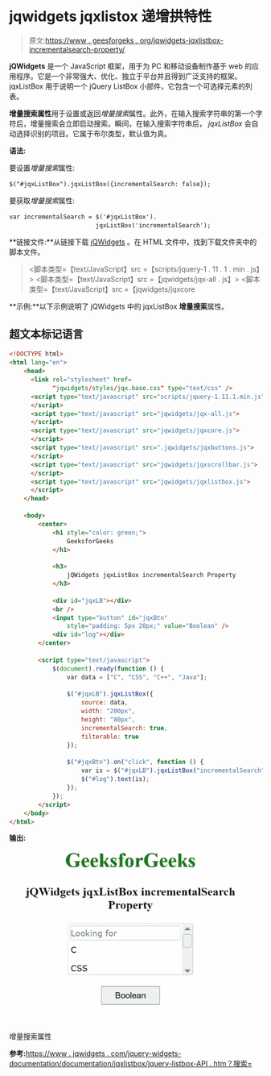 # jqwidgets jqxlistox 递增拱特性

> 原文:[https://www . geesforgeks . org/jqwidgets-jqxlistbox-incrementalsearch-property/](https://www.geeksforgeeks.org/jqwidgets-jqxlistbox-incrementalsearch-property/)

**jQWidgets** 是一个 JavaScript 框架，用于为 PC 和移动设备制作基于 web 的应用程序。它是一个非常强大、优化、独立于平台并且得到广泛支持的框架。jqxListBox 用于说明一个 jQuery ListBox 小部件，它包含一个可选择元素的列表。

**增量搜索属性**用于设置或返回*增量搜索*属性。此外，在输入搜索字符串的第一个字符后，增量搜索会立即启动搜索。瞬间，在输入搜索字符串后， *jqxListBox* 会自动选择识别的项目。它属于布尔类型，默认值为真。

**语法:**

要设置*增量搜索*属性:

```html
$("#jqxListBox").jqxListBox({incrementalSearch: false});
```

要获取*增量搜索*属性:

```html
var incrementalSearch = $('#jqxListBox').
                        jqxListBox('incrementalSearch'); 
```

**链接文件:**从链接下载 [jQWidgets](https://www.jqwidgets.com/download/) 。在 HTML 文件中，找到下载文件夹中的脚本文件。

> <link rel="”stylesheet”" href="”jqwidgets/styles/jqx.base.css”" type="”text/css”">
> <脚本类型=【text/JavaScript】src =【scripts/jquery-1 . 11 . 1 . min . js】></脚本>
> <脚本类型=【text/JavaScript】src =【jqwidgets/jqx-all . js】></脚本>
> <脚本类型=【text/JavaScript】src =【jqwidgets/jqxcore

**示例:**以下示例说明了 jQWidgets 中的 jqxListBox **增量搜索**属性。

## 超文本标记语言

```html
<!DOCTYPE html>
<html lang="en">
    <head>
      <link rel="stylesheet" href=
            "jqwidgets/styles/jqx.base.css" type="text/css" />
      <script type="text/javascript" src="scripts/jquery-1.11.1.min.js">
      </script>
      <script type="text/javascript" src="jqwidgets/jqx-all.js">
      </script>
      <script type="text/javascript" src="jqwidgets/jqxcore.js">
      </script>
      <script type="text/javascript" src=".jqwidgets/jqxbuttons.js">
      </script>
      <script type="text/javascript" src="jqwidgets/jqxscrollbar.js">
      </script>
      <script type="text/javascript" src="jqwidgets/jqxlistbox.js">
      </script>
    </head>

    <body>
        <center>
            <h1 style="color: green;">
                GeeksforGeeks
            </h1>

            <h3>
                jQWidgets jqxListBox incrementalSearch Property
            </h3>

            <div id="jqxLB"></div>
            <br />
            <input type="button" id="jqxBtn" 
                style="padding: 5px 20px;" value="Boolean" />
            <div id="log"></div>
        </center>

        <script type="text/javascript">
            $(document).ready(function () {
                var data = ["C", "CSS", "C++", "Java"];

                $("#jqxLB").jqxListBox({
                    source: data,
                    width: "200px",
                    height: "80px",
                    incrementalSearch: true,
                    filterable: true
                });

                $("#jqxBtn").on("click", function () {
                    var is = $("#jqxLB").jqxListBox("incrementalSearch");
                    $("#log").text(is);
                });
            });
        </script>
    </body>
</html>
```

**输出:**

![](img/502b4c7e08d92e36a7b4e6ca8598c5b1.png)

增量搜索属性

**参考:**[https://www . jqwidgets . com/jquery-widgets-documentation/documentation/jqxlistbox/jquery-listbox-API . htm？搜索=](https://www.jqwidgets.com/jquery-widgets-documentation/documentation/jqxlistbox/jquery-listbox-api.htm?search=)
